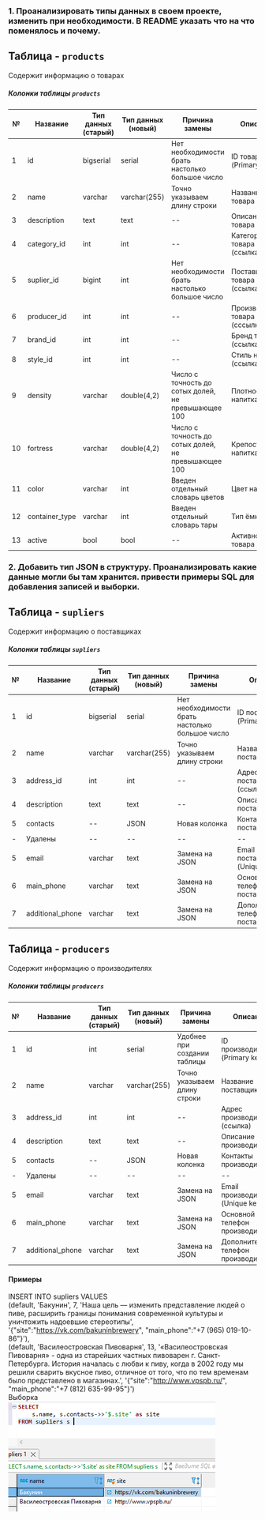 ### 1. Проанализировать типы данных в своем проекте, изменить при необходимости. В README указать что на что поменялось и почему.

## Таблица - `products`
Содержит информацию о товарах
##### Колонки таблицы `products`
| № | Название | Тип данных (старый) | Тип данных (новый) | Причина замены | Описание | Not NULL |
| -- | --- | ----------- | ----- | ----- | ---- | ---- |
| 1 | id | bigserial | serial | Нет необходимости брать настолько большое число | ID товара (Primary key) | + |
| 2 | name | varchar | varchar(255) | Точно указываем длину строки | Название товара | + |
| 3 | description | text | text | -- | Описание товара | - |
| 4 | category_id | int | int | -- |Категория товара (ссылка) | + |
| 5 | suplier_id | bigint | int | Нет необходимости брать настолько большое число | Поставщик товара (ссылка) | + |
| 6 | producer_id | int | int | -- | Производитель товара (сссылка) | + |
| 7 | brand_id | int | int | -- | Бренд товара (ссылка) | + |
| 8 | style_id | int | int | -- | Стиль напитка (ссылка) | + |
| 9 | density | varchar | double(4,2) | Число с точность до сотых долей, не превышающее 100 | Плотность напитка | - |
| 10 | fortress | varchar | double(4,2) | Число с точность до сотых долей, не превышающее 100 | Крепость напитка | - |
| 11 | color | varchar | int | Введен отдельный словарь цветов | Цвет напитка | - |
| 12 | container_type | varchar | int | Введен отдельный словарь тары | Тип ёмкости | - |
| 13 | active | bool | bool | -- | Активность товара | - |

### 2. Добавить тип JSON в структуру. Проанализировать какие данные могли бы там хранится. привести примеры SQL для добавления записей и выборки.
## Таблица - `supliers`
Содержит информацию о поставщиках
##### Колонки таблицы `supliers`
| № | Название | Тип данных (старый) | Тип данных (новый) | Причина замены | Описание | Not NULL |
| -- | --- | ----------- | ----- | ----- | ---- | ---- |
| 1 | id | bigserial | serial | Нет необходимости брать настолько большое число | ID поставщика (Primary key) | + |
| 2 | name | varchar | varchar(255) | Точно указываем длину строки |Название поставщика | + |
| 3 | address_id | int | int | -- | Адрес поставщика (ссылка) | + |
| 4 | description | text | text | -- | Описание поставщика | - |
| 5 | contacts | -- | JSON | Новая колонка  | Контакты поставщика | - |
| - | Удалены | -- | -- | -- | -- | -- |
| 5 | email | varchar | text | Замена на JSON | Email поставщика (Unique key) | + |
| 6 | main_phone | varchar | text | Замена на JSON | Основной телефон поставщика | + |
| 7 | additional_phone | varchar | text | Замена на JSON  | Дополнительный телефон поставщика | - |

## Таблица - `producers`
Содержит информацию о производителях
##### Колонки таблицы `producers`
| № | Название | Тип данных (старый) | Тип данных (новый) | Причина замены | Описание | Not NULL |
| -- | --- | ----------- | ----- | ----- | ---- | ---- |
| 1 | id | int | serial | Удобнее при создании таблицы | ID производителя (Primary key) | + |
| 2 | name | varchar | varchar(255) | Точно указываем длину строки |Название поставщика | + |
| 3 | address_id | int | int | -- | Адрес производителя (ссылка) | + |
| 4 | description | text | text | -- | Описание производителя | - |
| 5 | contacts | -- | JSON | Новая колонка  | Контакты производителя | - |
| - | Удалены | -- | -- | -- | -- | -- |
| 5 | email | varchar | text | Замена на JSON | Email производителя (Unique key) | + |
| 6 | main_phone | varchar | text | Замена на JSON | Основной телефон производителя | + |
| 7 | additional_phone | varchar | text | Замена на JSON  | Дополнительный телефон производителя | - |


#### Примеры
INSERT INTO supliers VALUES   
(default, 'Бакунин', 7, 'Наша цель — изменить представление людей о пиве, расширить границы понимания современной культуры и уничтожить надоевшие стереотипы', '{"site":"https://vk.com/bakuninbrewery", "main_phone":"+7 (965) 019-10-86"}'),  
(default, 'Василеостровская Пивоварня', 13, '«Василеостровская Пивоварня» - одна из старейших частных пивоварен г. Санкт-Петербурга. История началась с любви к пиву, когда в 2002 году мы решили сварить вкусное пиво, отличное от того, что по тем временам было представлено в магазинах.', '{"site":"http://www.vpspb.ru/", "main_phone":"+7 (812) 635-99-95"}')  
Выборка  
![](https://github.com/nikerov-kirill/OtusDB_2021/blob/master/%D0%A2%D0%B8%D0%BF%D1%8B%20%D0%B4%D0%B0%D0%BD%D0%BD%D1%8B%D1%85%20%D0%B2%20MySQL/Screenshot_6.png)


